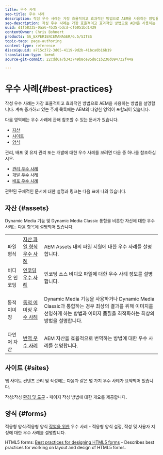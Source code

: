 ```yaml
---
title: 우수 사례
seo-title: 우수 사례
description: 작성 우수 사례는 가장 효율적이고 효과적인 방법으로 AEM을 사용하는 방법을 설명합니다. 계속 증가하고 있는 주제 목록에는 AEM의 다양한 영역이 포함되어 있습니다.
seo-description: 작성 우수 사례는 가장 효율적이고 효과적인 방법으로 AEM을 사용하는 방법을 설명합니다. 계속 증가하고 있는 주제 목록에는 AEM의 다양한 영역이 포함되어 있습니다.
uuid: d1f58335-0aa6-4b35-bdcd-cf6051bd1439
contentOwner: Chris Bohnert
products: SG_EXPERIENCEMANAGER/6.5/SITES
topic-tags: page-authoring
content-type: reference
discoiquuid: a715c372-3d05-4119-9d2b-41bca0b16b19
translation-type: tm+mt
source-git-commit: 22cdd6a7b343749b8ce85d8c1b230d094732f44a

---
```



# 우수 사례{#best-practices}

작성 우수 사례는 가장 효율적이고 효과적인 방법으로 AEM을 사용하는 방법을 설명합니다. 계속 증가하고 있는 주제 목록에는 AEM의 다양한 영역이 포함되어 있습니다.

다음 영역에는 우수 사례에 관해 참조할 수 있는 문서가 있습니다.

* [자산](#assets)
* [사이트](#sites)
* [양식](#forms)

관리, 배포 및 유지 관리 또는 개발에 대한 우수 사례를 보려면 다음 중 하나를 참조하십시오.

* [관리 우수 사례](/help/sites-administering/administer-best-practices.md)
* [개발 우수 사례](/help/sites-developing/best-practices.md)
* [배포 우수 사례](/help/sites-deploying/best-practices.md)

관련된 구체적인 문서에 대한 설명과 링크는 다음 표에 나와 있습니다.

## 자산 {#assets}

Dynamic Media 기능 및 Dynamic Media Classic 통합을 비롯한 자산에 대한 우수 사례는 다음 항목에 설명되어 있습니다.

<table>
 <tbody>
  <tr>
   <td>파일 형식</td>
   <td><a href="/help/assets/assets-file-format-best-practices.md">자산 파일 형식 우수 사례</a></td>
   <td>AEM Assets 내의 파일 지원에 대한 우수 사례를 설명합니다.</td>
  </tr>
  <tr>
   <td>비디오 인코딩</td>
   <td><a href="/help/assets/video.md#best-practices-for-encoding-videos">인코딩 우수 사례</a></td>
   <td>인코딩 소스 비디오 파일에 대한 우수 사례 정보를 설명합니다.</td>
  </tr>
  <tr>
   <td>동적 이미징</td>
   <td><a href="/help/assets/best-practices-for-optimizing-the-quality-of-your-images.md">동적 이미징 우수 사례</a></td>
   <td><p>Dynamic Media 기능을 사용하거나 Dynamic Media Classic과 통합하는 경우 최상의 결과를 위해 이미지를 선명하게 하는 방법과 이미지 품질을 최적화하는 최상의 방법을 설명합니다. </p> </td>
  </tr>
  <tr>
   <td>다언어 자산</td>
   <td><a href="/help/assets/best-practices-for-translating-assets-efficiently.md">번역 우수 사례</a></td>
   <td>AEM 자산을 효율적으로 번역하는 방법에 대한 우수 사례를 설명합니다.</td>
  </tr>
 </tbody>
</table>

## 사이트 {#sites}

웹 사이트 컨텐츠 관리 및 작성에는 다음과 같은 몇 가지 우수 사례가 요약되어 있습니다.

작성:작성 [환경 및 도구](/help/sites-classic-ui-authoring/classic-page-author-env-tools.md) - 페이지 작성 방법에 대한 개요를 제공합니다.

## 양식 {#forms}

적응형 양식:적응형 양식 [작업을 위한](/help/forms/using/adaptive-forms-best-practices.md) 우수 사례 - 적응형 양식 설정, 작성 및 사용자 지정에 대한 우수 사례를 설명합니다.

HTML5 forms: [Best practices for designing HTML5 forms](/help/forms/using/best-practices-for-html5-forms.md) - Describes best practices for working on layout and design of HTML5 forms.

